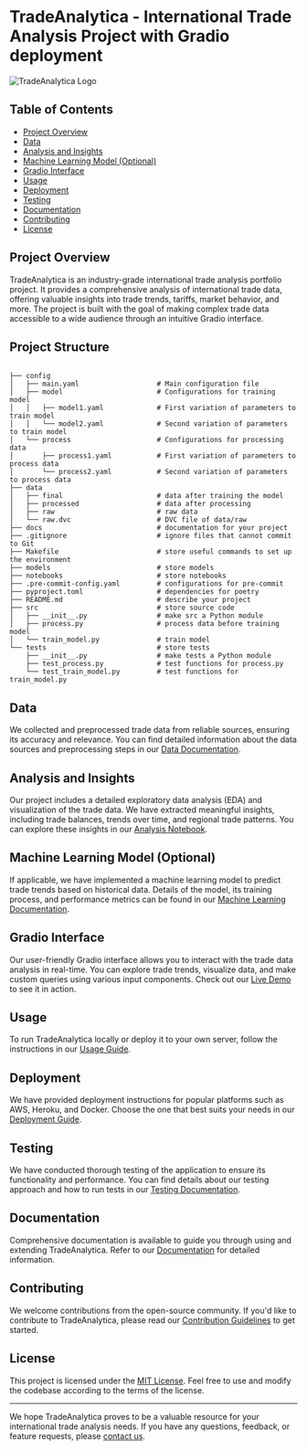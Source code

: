 # TradeAnalytica - International Trade Analysis Project with Gradio deployment

![TradeAnalytica Logo](link-to-your-logo.png)

## Table of Contents
- [Project Overview](#project-overview)
- [Data](#data)
- [Analysis and Insights](#analysis-and-insights)
- [Machine Learning Model (Optional)](#machine-learning-model-optional)
- [Gradio Interface](#gradio-interface)
- [Usage](#usage)
- [Deployment](#deployment)
- [Testing](#testing)
- [Documentation](#documentation)
- [Contributing](#contributing)
- [License](#license)

## Project Overview
TradeAnalytica is an industry-grade international trade analysis portfolio project. It provides a comprehensive analysis of international trade data, offering valuable insights into trade trends, tariffs, market behavior, and more. The project is built with the goal of making complex trade data accessible to a wide audience through an intuitive Gradio interface.

## Project Structure

```

├── config                      
│   ├── main.yaml                   # Main configuration file
│   ├── model                       # Configurations for training model
│   │   ├── model1.yaml             # First variation of parameters to train model
│   │   └── model2.yaml             # Second variation of parameters to train model
│   └── process                     # Configurations for processing data
│       ├── process1.yaml           # First variation of parameters to process data
│       └── process2.yaml           # Second variation of parameters to process data
├── data            
│   ├── final                       # data after training the model
│   ├── processed                   # data after processing
│   ├── raw                         # raw data
│   └── raw.dvc                     # DVC file of data/raw
├── docs                            # documentation for your project
├── .gitignore                      # ignore files that cannot commit to Git
├── Makefile                        # store useful commands to set up the environment
├── models                          # store models
├── notebooks                       # store notebooks
├── .pre-commit-config.yaml         # configurations for pre-commit
├── pyproject.toml                  # dependencies for poetry
├── README.md                       # describe your project
├── src                             # store source code
│   ├── __init__.py                 # make src a Python module 
│   ├── process.py                  # process data before training model
│   └── train_model.py              # train model
└── tests                           # store tests
    ├── __init__.py                 # make tests a Python module 
    ├── test_process.py             # test functions for process.py
    └── test_train_model.py         # test functions for train_model.py
```

## Data
We collected and preprocessed trade data from reliable sources, ensuring its accuracy and relevance. You can find detailed information about the data sources and preprocessing steps in our [Data Documentation](link-to-data-docs.md).

## Analysis and Insights
Our project includes a detailed exploratory data analysis (EDA) and visualization of the trade data. We have extracted meaningful insights, including trade balances, trends over time, and regional trade patterns. You can explore these insights in our [Analysis Notebook](link-to-analysis-notebook.ipynb).

## Machine Learning Model (Optional)
If applicable, we have implemented a machine learning model to predict trade trends based on historical data. Details of the model, its training process, and performance metrics can be found in our [Machine Learning Documentation](link-to-ml-docs.md).

## Gradio Interface
Our user-friendly Gradio interface allows you to interact with the trade data analysis in real-time. You can explore trade trends, visualize data, and make custom queries using various input components. Check out our [Live Demo](link-to-live-demo) to see it in action.

## Usage
To run TradeAnalytica locally or deploy it to your own server, follow the instructions in our [Usage Guide](link-to-usage-guide.md).

## Deployment
We have provided deployment instructions for popular platforms such as AWS, Heroku, and Docker. Choose the one that best suits your needs in our [Deployment Guide](link-to-deployment-guide.md).

## Testing
We have conducted thorough testing of the application to ensure its functionality and performance. You can find details about our testing approach and how to run tests in our [Testing Documentation](link-to-testing-docs.md).

## Documentation
Comprehensive documentation is available to guide you through using and extending TradeAnalytica. Refer to our [Documentation](link-to-full-docs.md) for detailed information.

## Contributing
We welcome contributions from the open-source community. If you'd like to contribute to TradeAnalytica, please read our [Contribution Guidelines](link-to-contributing.md) to get started.

## License
This project is licensed under the [MIT License](link-to-license.md). Feel free to use and modify the codebase according to the terms of the license.

---

We hope TradeAnalytica proves to be a valuable resource for your international trade analysis needs. If you have any questions, feedback, or feature requests, please [contact us](mailto:your-email@example.com).

